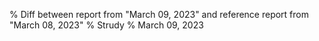 % Diff between report from "March 09, 2023" and reference report from "March 08, 2023"
% Strudy
% March 09, 2023



